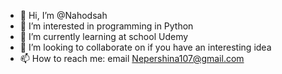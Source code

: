 - 👋 Hi, I’m @Nahodsah
- 👀 I’m interested in programming in Python 
- 🌱 I’m currently learning at school Udemy 
- 💞️ I’m looking to collaborate on if you have an interesting idea
- 📫 How to reach me: email Nepershina107@gmail.com 

<!---
Nahodsah/Nahodsah is a ✨ special ✨ repository because its `README.md` (this file) appears on your GitHub profile.
You can click the Preview link to take a look at your changes.
--->
